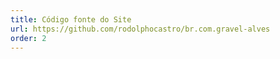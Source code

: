 ```yaml
---
title: Código fonte do Site
url: https://github.com/rodolphocastro/br.com.gravel-alves
order: 2
---
```

